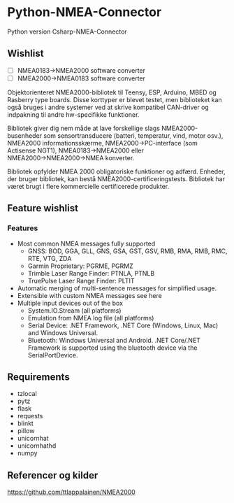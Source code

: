 # Python-NMEA-Connector

Python version  Csharp-NMEA-Connector

## Wishlist

- [ ] NMEA0183→NMEA2000 software converter
- [ ] NMEA2000→NMEA0183 software converter

Objektorienteret NMEA2000-bibliotek til Teensy, ESP, Arduino, MBED og Rasberry type boards. Disse korttyper er blevet testet, men biblioteket kan også bruges i andre systemer ved at skrive kompatibel CAN-driver og indpakning til andre hw-specifikke funktioner.

Bibliotek giver dig nem måde at lave forskellige slags NMEA2000-busenheder som sensortransducere (batteri, temperatur, vind, motor osv.), NMEA2000 informationsskærme, NMEA2000→PC-interface (som Actisense NGT1), NMEA0183→NMEA2000 eller NMEA2000→NMEA2000→NMEA konverter.

Bibliotek opfylder NMEA 2000 obligatoriske funktioner og adfærd. Enheder, der bruger bibliotek, kan bestå NMEA2000-certificeringstests. Bibliotek har været brugt i flere kommercielle certificerede produkter.

## Feature wishlist

### Features

- Most common NMEA messages fully supported
  - GNSS: BOD, GGA, GLL, GNS, GSA, GST, GSV, RMB, RMA, RMB, RMC, RTE, VTG, ZDA
  - Garmin Proprietary: PGRME, PGRMZ
  - Trimble Laser Range Finder: PTNLA, PTNLB
  - TruePulse Laser Range Finder: PLTIT
- Automatic merging of multi-sentence messages for simplified usage.
- Extensible with custom NMEA messages see here
- Multiple input devices out of the box
  - System.IO.Stream (all platforms)
  - Emulation from NMEA log file (all platforms)
  - Serial Device: .NET Framework, .NET Core (Windows, Linux, Mac) and Windows Universal.
  - Bluetooth: Windows Universal and Android. .NET Core/.NET Framework is supported using the bluetooth device via the   SerialPortDevice.

## Requirements

- tzlocal
- pytz
- flask
- requests
- blinkt
- pillow
- unicornhat
- unicornhathd
- numpy

## Referencer og kilder

<https://github.com/ttlappalainen/NMEA2000>
